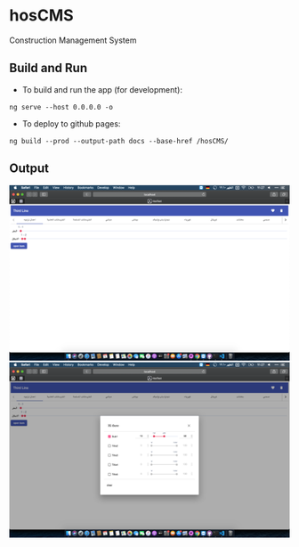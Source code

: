 # hosCMS
Construction Management System

## Build and Run
* To build and run the app (for development):
```terminal
ng serve --host 0.0.0.0 -o
```

* To deploy to github pages:

```terminal
ng build --prod --output-path docs --base-href /hosCMS/
```

## Output

<img src="docs/screen1.png" alt="screen1">
<img src="docs/screen2.png" alt="screen2">